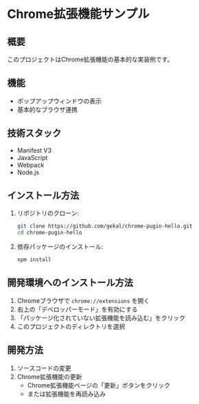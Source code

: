 # Chrome拡張機能サンプル

## 概要

このプロジェクトはChrome拡張機能の基本的な実装例です。

## 機能

- ポップアップウィンドウの表示
- 基本的なブラウザ連携

## 技術スタック

- Manifest V3
- JavaScript
- Webpack
- Node.js

## インストール方法

1. リポジトリのクローン:

    ```bash
    git clone https://github.com/gekal/chrome-pugin-hello.git
    cd chrome-pugin-hello
    ```

2. 依存パッケージのインストール:

    ```bash
    npm install
    ```

## 開発環境へのインストール方法

1. Chromeブラウザで `chrome://extensions` を開く
2. 右上の「デベロッパーモード」を有効にする
3. 「パッケージ化されていない拡張機能を読み込む」をクリック
4. このプロジェクトのディレクトリを選択

## 開発方法

1. ソースコードの変更
2. Chrome拡張機能の更新
    - Chrome拡張機能ページの「更新」ボタンをクリック
    - または拡張機能を再読み込み
